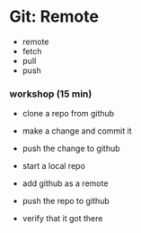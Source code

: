 # Git: Remote
* remote
* fetch
* pull
* push

### workshop (15 min)
* clone a repo from github
* make a change and commit it
* push the change to github

* start a local repo
* add github as a remote
* push the repo to github
* verify that it got there